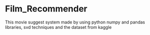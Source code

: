 # Film_Recommender
This movie suggest system made by using python numpy and pandas libraries, svd techniques and the dataset from kaggle 
